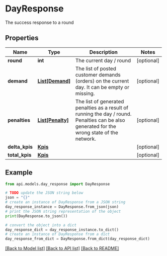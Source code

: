 # DayResponse

The success response to a round

## Properties

Name | Type | Description | Notes
------------ | ------------- | ------------- | -------------
**round** | **int** | The current day / round | [optional] 
**demand** | [**List[Demand]**](Demand.md) | The list of posted customer demands (orders) on the current day. It can be empty or missing. | [optional] 
**penalties** | [**List[Penalty]**](Penalty.md) | The list of generated penalties as a result of running the day / round. Penalties can be also generated for the wrong state of the network. | [optional] 
**delta_kpis** | [**Kpis**](Kpis.md) |  | [optional] 
**total_kpis** | [**Kpis**](Kpis.md) |  | [optional] 

## Example

```python
from api.models.day_response import DayResponse

# TODO update the JSON string below
json = "{}"
# create an instance of DayResponse from a JSON string
day_response_instance = DayResponse.from_json(json)
# print the JSON string representation of the object
print(DayResponse.to_json())

# convert the object into a dict
day_response_dict = day_response_instance.to_dict()
# create an instance of DayResponse from a dict
day_response_from_dict = DayResponse.from_dict(day_response_dict)
```
[[Back to Model list]](../README.md#documentation-for-models) [[Back to API list]](../README.md#documentation-for-api-endpoints) [[Back to README]](../README.md)


